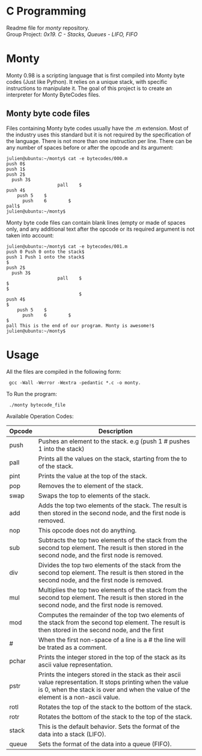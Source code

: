 # C Programming
Readme file for *monty* repository.  
Group Project: *0x19. C - Stacks, Queues - LIFO, FIFO*
# Monty #
Monty 0.98 is a scripting language that is first compiled into Monty byte codes (Just like Python). It relies on a unique stack, with specific instructions to manipulate it. The goal of this project is to create an interpreter for Monty ByteCodes files.

## Monty byte code files ##
Files containing Monty byte codes usually have the .m extension. Most of the industry uses this standard but it is not required by the specification of the language. There is not more than one instruction per line. There can be any number of spaces before or after the opcode and its argument:

```
julien@ubuntu:~/monty$ cat -e bytecodes/000.m
push 0$
push 1$
push 2$
  push 3$
                   pall    $
push 4$
    push 5    $
      push    6        $
pall$
julien@ubuntu:~/monty$
```

Monty byte code files can contain blank lines (empty or made of spaces only, and any additional text after the opcode or its required argument is not taken into account:

```
julien@ubuntu:~/monty$ cat -e bytecodes/001.m
push 0 Push 0 onto the stack$
push 1 Push 1 onto the stack$
$
push 2$
  push 3$
                   pall    $
$
$
                           $
push 4$
$
    push 5    $
      push    6        $
$
pall This is the end of our program. Monty is awesome!$
julien@ubuntu:~/monty$
```

# Usage #
All the files are compiled in the following form:

```
 gcc -Wall -Werror -Wextra -pedantic *.c -o monty.
```

To Run the program:

```
 ./monty bytecode_file
```

Available Operation Codes:

| Opcode |	Description |
| ------------- | ------------- |
| push	| Pushes an element to the stack. e.g (push 1 # pushes 1 into the stack) |
| pall |	Prints all the values on the stack, starting from the to of the stack. |
| pint	| Prints the value at the top of the stack. |
| pop	| Removes the to element of the stack. |
| swap	| Swaps the top to elements of the stack. |
| add	| Adds the top two elements of the stack. The result is then stored in the second node, and the first node is removed. |
| nop	| This opcode does not do anything. |
| sub	| Subtracts the top two elements of the stack from the second top element. The result is then stored in the second node, and the first node is removed. |
| div	| Divides the top two elements of the stack from the second top element. The result is then stored in the second node, and the first node is removed. |
| mul	| Multiplies the top two elements of the stack from the second top element. The result is then stored in the second node, and the first node is removed. |
| mod	| Computes the remainder of the top two elements of the stack from the second top element. The result is then stored in the second node, and the first | | node | is removed. |
|#	| When the first non-space of a line is a # the line will be trated as a comment. |
| pchar |	Prints the integer stored in the top of the stack as its ascii value representation. |
| pstr |	Prints the integers stored in the stack as their ascii value representation. It stops printing when the value is 0, when the stack is over and when the value of the element is a non-ascii value. |
| rotl	| Rotates the top of the stack to the bottom of the stack. |
| rotr	| Rotates the bottom of the stack to the top of the stack. |
| stack	| This is the default behavior. Sets the format of the data into a stack (LIFO). |
| queue	| Sets the format of the data into a queue (FIFO). |
